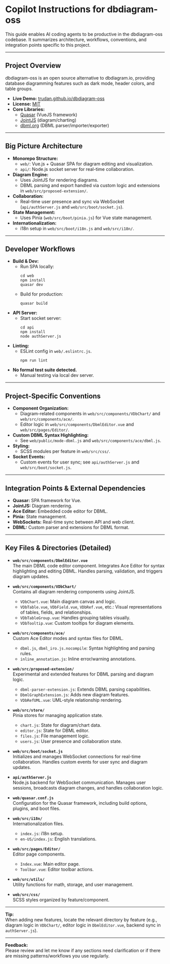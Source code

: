 # Copilot Instructions for dbdiagram-oss

This guide enables AI coding agents to be productive in the dbdiagram-oss codebase. It summarizes architecture, workflows, conventions, and integration points specific to this project.

---

## Project Overview

dbdiagram-oss is an open source alternative to dbdiagram.io, providing database diagramming features such as dark mode, header colors, and table groups.  
- **Live Demo:** [trudan.github.io/dbdiagram-oss](https://trudan.github.io/dbdiagram-oss/)
- **License:** [MIT](https://choosealicense.com/licenses/mit/)
- **Core Libraries:**  
  - [Quasar](https://quasar.dev/) (VueJS framework)  
  - [JointJS](https://github.com/clientIO/joint) (diagram/charting)  
  - [dbml.org](https://www.dbml.org/home/) (DBML parser/importer/exporter)

---

## Big Picture Architecture

- **Monorepo Structure:**  
  - `web/`: Vue.js + Quasar SPA for diagram editing and visualization.  
  - `api/`: Node.js socket server for real-time collaboration.
- **Diagram Engine:**  
  - Uses JointJS for rendering diagrams.
  - DBML parsing and export handled via custom logic and extensions in `web/src/proposed-extension/`.
- **Collaboration:**  
  - Real-time user presence and sync via WebSocket (`api/authServer.js` and `web/src/boot/socket.js`).
- **State Management:**  
  - Uses Pinia (`web/src/boot/pinia.js`) for Vue state management.
- **Internationalization:**  
  - i18n setup in `web/src/boot/i18n.js` and `web/src/i18n/`.

---

## Developer Workflows

- **Build & Dev:**
  - Run SPA locally:  
    ```
    cd web
    npm install
    quasar dev
    ```
  - Build for production:  
    ```
    quasar build
    ```
- **API Server:**
  - Start socket server:  
    ```
    cd api
    npm install
    node authServer.js
    ```
- **Linting:**  
  - ESLint config in `web/.eslintrc.js`.  
    ```
    npm run lint
    ```
- **No formal test suite detected.**  
  - Manual testing via local dev server.

---

## Project-Specific Conventions

- **Component Organization:**  
  - Diagram-related components in `web/src/components/VDbChart/` and `web/src/components/ace/`.
  - Editor logic in `web/src/components/DbmlEditor.vue` and `web/src/pages/Editor/`.
- **Custom DBML Syntax Highlighting:**  
  - See `web/public/mode-dbml.js` and `web/src/components/ace/dbml.js`.
- **Styling:**  
  - SCSS modules per feature in `web/src/css/`.
- **Socket Events:**  
  - Custom events for user sync; see `api/authServer.js` and `web/src/boot/socket.js`.

---

## Integration Points & External Dependencies

- **Quasar:** SPA framework for Vue.
- **JointJS:** Diagram rendering.
- **Ace Editor:** Embedded code editor for DBML.
- **Pinia:** State management.
- **WebSockets:** Real-time sync between API and web client.
- **DBML:** Custom parser and extensions for DBML format.

---

## Key Files & Directories (Detailed)

- **`web/src/components/DbmlEditor.vue`**  
  The main DBML code editor component. Integrates Ace Editor for syntax highlighting and editing DBML. Handles parsing, validation, and triggers diagram updates.

- **`web/src/components/VDbChart/`**  
  Contains all diagram rendering components using JointJS.  
  - `VDbChart.vue`: Main diagram canvas and logic.
  - `VDbTable.vue`, `VDbField.vue`, `VDbRef.vue`, etc.: Visual representations of tables, fields, and relationships.
  - `VDbTableGroup.vue`: Handles grouping tables visually.
  - `VDbTooltip.vue`: Custom tooltips for diagram elements.

- **`web/src/components/ace/`**  
  Custom Ace Editor modes and syntax files for DBML.  
  - `dbml.js`, `dbml_iro.js.nocompile`: Syntax highlighting and parsing rules.
  - `inline_annotation.js`: Inline error/warning annotations.

- **`web/src/proposed-extension/`**  
  Experimental and extended features for DBML parsing and diagram logic.  
  - `dbml-parser-extension.js`: Extends DBML parsing capabilities.
  - `DbmlGraphExtension.js`: Adds new diagram features.
  - `VDbRefUML.vue`: UML-style relationship rendering.

- **`web/src/store/`**  
  Pinia stores for managing application state.  
  - `chart.js`: State for diagram/chart data.
  - `editor.js`: State for DBML editor.
  - `files.js`: File management logic.
  - `users.js`: User presence and collaboration state.

- **`web/src/boot/socket.js`**  
  Initializes and manages WebSocket connections for real-time collaboration. Handles custom events for user sync and diagram updates.

- **`api/authServer.js`**  
  Node.js backend for WebSocket communication. Manages user sessions, broadcasts diagram changes, and handles collaboration logic.

- **`web/quasar.conf.js`**  
  Configuration for the Quasar framework, including build options, plugins, and boot files.

- **`web/src/i18n/`**  
  Internationalization files.  
  - `index.js`: i18n setup.
  - `en-US/index.js`: English translations.

- **`web/src/pages/Editor/`**  
  Editor page components.  
  - `Index.vue`: Main editor page.
  - `Toolbar.vue`: Editor toolbar actions.

- **`web/src/utils/`**  
  Utility functions for math, storage, and user management.

- **`web/src/css/`**  
  SCSS styles organized by feature/component.

---

**Tip:**  
When adding new features, locate the relevant directory by feature (e.g., diagram logic in `VDbChart/`, editor logic in `DbmlEditor.vue`, backend sync in `authServer.js`).  

---

**Feedback:**  
Please review and let me know if any sections need clarification or if there are missing patterns/workflows you use regularly.